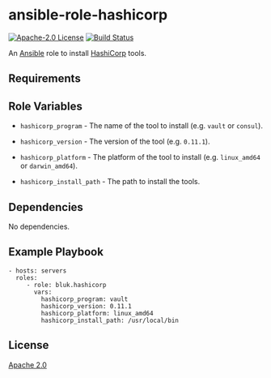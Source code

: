 ansible-role-hashicorp
=========

[![Apache-2.0 License](https://img.shields.io/github/license/bluk/ansible-role-hashicorp.svg)][license] [![Build Status](https://travis-ci.org/bluk/ansible-role-hashicorp.svg?branch=master)][travis-ci]

An [Ansible](https://www.ansible.com) role to install [HashiCorp](https://hashicorp.com/) tools.

Requirements
------------

Role Variables
--------------

* `hashicorp_program` - The name of the tool to install (e.g. `vault` or `consul`).

* `hashicorp_version` - The version of the tool (e.g. `0.11.1`).

* `hashicorp_platform` - The platform of the tool to install (e.g. `linux_amd64` or `darwin_amd64`).

* `hashicorp_install_path` - The path to install the tools.

Dependencies
------------

No dependencies.

Example Playbook
----------------

```
- hosts: servers
  roles:
     - role: bluk.hashicorp
       vars:
         hashicorp_program: vault
         hashicorp_version: 0.11.1
         hashicorp_platform: linux_amd64
         hashicorp_install_path: /usr/local/bin
```

License
-------

[Apache 2.0][license]

[license]: https://github.com/bluk/ansible-role-hashicorp/blob/master/LICENSE
[travis-ci]: https://travis-ci.org/bluk/ansible-role-hashicorp
